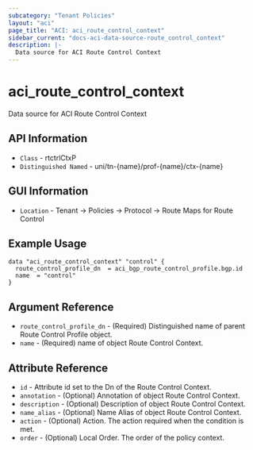 ```yaml
---
subcategory: "Tenant Policies"
layout: "aci"
page_title: "ACI: aci_route_control_context"
sidebar_current: "docs-aci-data-source-route_control_context"
description: |-
  Data source for ACI Route Control Context
---
```


# aci_route_control_context #

Data source for ACI Route Control Context


## API Information ##

* `Class` - rtctrlCtxP
* `Distinguished Named` - uni/tn-{name}/prof-{name}/ctx-{name}

## GUI Information ##

* `Location` - Tenant -> Policies -> Protocol -> Route Maps for Route Control



## Example Usage ##

```hcl
data "aci_route_control_context" "control" {
  route_control_profile_dn  = aci_bgp_route_control_profile.bgp.id
  name  = "control"
}
```

## Argument Reference ##

* `route_control_profile_dn` - (Required) Distinguished name of parent Route Control Profile object.
* `name` - (Required) name of object Route Control Context.

## Attribute Reference ##
* `id` - Attribute id set to the Dn of the Route Control Context.
* `annotation` - (Optional) Annotation of object Route Control Context.
* `description` - (Optional) Description of object Route Control Context.
* `name_alias` - (Optional) Name Alias of object Route Control Context.
* `action` - (Optional) Action. The action required when the condition is met.
* `order` - (Optional) Local Order. The order of the policy context.
